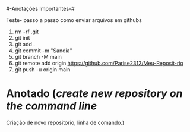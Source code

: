 #-Anotações Importantes-#

Teste- passo a passo como enviar arquivos em githubs 
1. rm -rf .git
2. git init
3. git add .
4. git commit -m "Sandia"
5. git branch -M main
6. git remote add origin https://github.com/Parise2312/Meu-Reposit-rio
7. git push -u origin main

# Anotado (*create new repository on the command line*
Criação de novo repositorio, linha de comando.)
